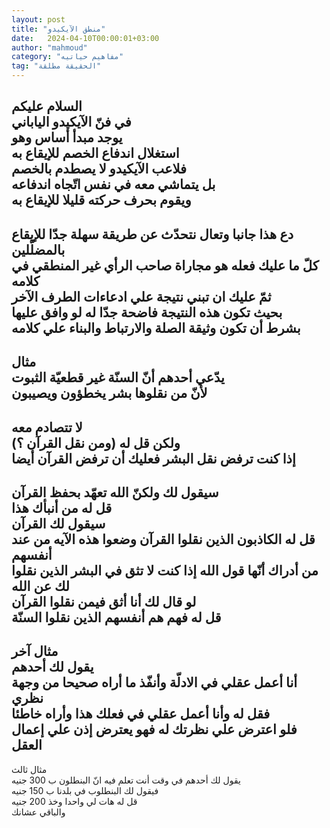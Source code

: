 ```yaml
---
layout: post
title: "منطق الآيكيدو"
date:   2024-04-10T00:00:01+03:00
author: "mahmoud"
category: "مفاهيم حياتيه"
tag: "الحقيقة مطلقة"
---
```



السلام عليكم  
في فنّ الآيكيدو الياباني  
يوجد مبدأ أساس وهو  
استغلال اندفاع الخصم للإيقاع به  
فلاعب الآيكيدو لا يصطدم بالخصم  
بل يتماشي معه في نفس اتّجاه اندفاعه  
ويقوم بحرف حركته قليلا للإيقاع به  
-  
دع هذا جانبا وتعال نتحدّث عن طريقة سهلة جدّا للإيقاع
بالمضلّلين  
كلّ ما عليك فعله هو مجاراة صاحب الرأي غير المنطقي في
كلامه  
ثمّ عليك ان تبني نتيجة علي ادعاءات الطرف الآخر  
بحيث تكون هذه النتيجة فاضحة جدّا له لو وافق
عليها  
بشرط أن تكون وثيقة الصلة والارتباط والبناء علي
كلامه  
-  
مثال  
يدّعي أحدهم أنّ السنّة غير قطعيّة الثبوت  
لأنّ من نقلوها بشر يخطؤون ويصيبون  
-  
لا تتصادم معه  
ولكن قل له (ومن نقل القرآن ؟)  
إذا كنت ترفض نقل البشر فعليك أن ترفض القرآن
أيضا  
-  
سيقول لك ولكنّ الله تعهّد بحفظ القرآن  
قل له من أنبأك هذا  
سيقول لك القرآن  
قل له الكاذبون الذين نقلوا القرآن وضعوا هذه الآيه من عند
أنفسهم  
من أدراك أنّها قول الله إذا كنت لا تثق في البشر الذين
نقلوا لك عن الله  
لو قال لك أنا أثق فيمن نقلوا القرآن  
قل له فهم هم أنفسهم الذين نقلوا السنّة  
-  
مثال آخر  
يقول لك أحدهم  
أنا أعمل عقلي في الادلّة وأنفّذ ما أراه صحيحا من وجهة
نظري  
فقل له وأنا أعمل عقلي في فعلك هذا وأراه خاطئا  
فلو اعترض علي نظرتك له فهو يعترض إذن علي إعمال
العقل  
-  
مثال ثالث  
يقول لك أحدهم في وقت أنت تعلم فيه انّ البنطلون ب 300
جنيه  
فيقول لك البنطلوب في بلدنا ب 150 جنيه  
قل له هات لي واحدا وخذ 200 جنيه  
والباقي عشانك
